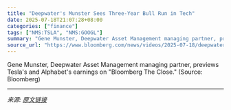 ```yaml
---
title: "Deepwater's Munster Sees Three-Year Bull Run in Tech"
date: 2025-07-18T21:07:28+08:00
categories: ["finance"]
tags: ["NMS:TSLA", "NMS:GOOGL"]
summary: "Gene Munster, Deepwater Asset Management managing partner, previews Tesla's and Alphabet's earnings on \"Bloomberg The Close.\" (Source: Bloomberg)"
source_url: "https://www.bloomberg.com/news/videos/2025-07-18/deepwater-s-munster-sees-three-year-bull-run-in-tech-video"
---
```


Gene Munster, Deepwater Asset Management managing partner, previews Tesla's and Alphabet's earnings on "Bloomberg The Close." (Source: Bloomberg)

---

*来源: [原文链接](https://www.bloomberg.com/news/videos/2025-07-18/deepwater-s-munster-sees-three-year-bull-run-in-tech-video)*
